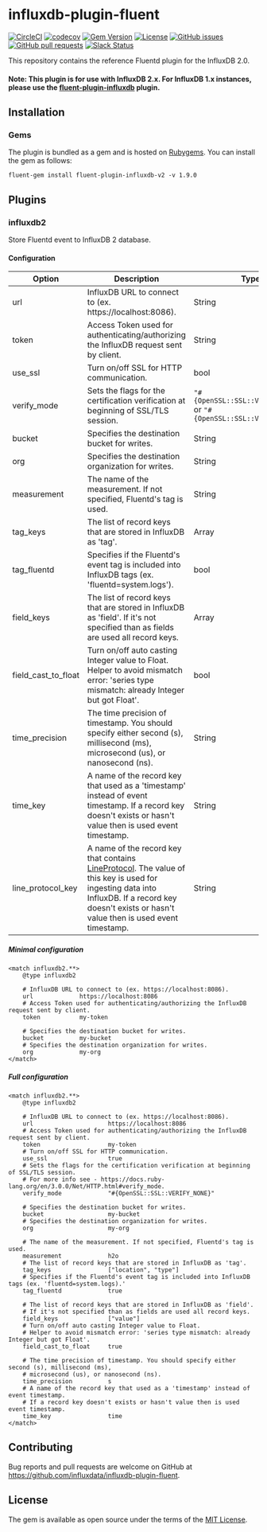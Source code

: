 # influxdb-plugin-fluent

[![CircleCI](https://circleci.com/gh/influxdata/influxdb-plugin-fluent.svg?style=svg)](https://circleci.com/gh/influxdata/influxdb-plugin-fluent)
[![codecov](https://codecov.io/gh/influxdata/influxdb-plugin-fluent/branch/master/graph/badge.svg)](https://codecov.io/gh/influxdata/influxdb-plugin-fluent)
[![Gem Version](https://badge.fury.io/rb/fluent-plugin-influxdb-v2.svg)](https://badge.fury.io/rb/fluent-plugin-influxdb-v2)
[![License](https://img.shields.io/github/license/influxdata/influxdb-plugin-fluent.svg)](https://github.com/influxdata/influxdb-plugin-fluent/blob/master/LICENSE)
[![GitHub issues](https://img.shields.io/github/issues-raw/influxdata/influxdb-plugin-fluent.svg)](https://github.com/influxdata/influxdb-plugin-fluent/issues)
[![GitHub pull requests](https://img.shields.io/github/issues-pr-raw/influxdata/influxdb-plugin-fluent.svg)](https://github.com/influxdata/influxdb-plugin-fluent/pulls)
[![Slack Status](https://img.shields.io/badge/slack-join_chat-white.svg?logo=slack&style=social)](https://www.influxdata.com/slack)

This repository contains the reference Fluentd plugin for the InfluxDB 2.0.

#### Note: This plugin is for use with InfluxDB 2.x. For InfluxDB 1.x instances, please use the [fluent-plugin-influxdb](https://github.com/fangli/fluent-plugin-influxdb) plugin.

## Installation

### Gems

The plugin is bundled as a gem and is hosted on [Rubygems](https://rubygems.org/gems/fluent-plugin-influxdb-v2).  You can install the gem as follows:

```
fluent-gem install fluent-plugin-influxdb-v2 -v 1.9.0
```

## Plugins

### influxdb2

Store Fluentd event to InfluxDB 2 database.

#### Configuration

| Option | Description | Type | Default |
|---|---|---|---|
| url | InfluxDB URL to connect to (ex. https://localhost:8086). | String | https://localhost:8086 |
| token | Access Token used for authenticating/authorizing the InfluxDB request sent by client. | String | |
| use_ssl | Turn on/off SSL for HTTP communication. | bool | true |
| verify_mode | Sets the flags for the certification verification at beginning of SSL/TLS session. | `"#{OpenSSL::SSL::VERIFY_NONE}"` or `"#{OpenSSL::SSL::VERIFY_PEER}"` | none |
| bucket | Specifies the destination bucket for writes. | String | |
| org | Specifies the destination organization for writes. | String | |
| measurement | The name of the measurement. If not specified, Fluentd's tag is used. | String | nil |
| tag_keys | The list of record keys that are stored in InfluxDB as 'tag'. | Array | [] |
| tag_fluentd | Specifies if the Fluentd's event tag is included into InfluxDB tags (ex. 'fluentd=system.logs'). | bool | false |
| field_keys | The list of record keys that are stored in InfluxDB as 'field'. If it's not specified than as fields are used all record keys. | Array | [] |
| field_cast_to_float | Turn on/off auto casting Integer value to Float. Helper to avoid mismatch error: 'series type mismatch: already Integer but got Float'. | bool | false |
| time_precision | The time precision of timestamp. You should specify either second (s), millisecond (ms), microsecond (us), or nanosecond (ns). | String | ns |
| time_key | A name of the record key that used as a 'timestamp' instead of event timestamp. If a record key doesn't exists or hasn't value then is used event timestamp. | String | nil |
| line_protocol_key | A name of the record key that contains [LineProtocol](https://docs.influxdata.com/influxdb/v2.0/reference/syntax/line-protocol/). The value of this key is used for ingesting data into InfluxDB. If a record key doesn't exists or hasn't value then is used event timestamp. | String | nil |

##### Minimal configuration

```
<match influxdb2.**>
    @type influxdb2

    # InfluxDB URL to connect to (ex. https://localhost:8086).
    url             https://localhost:8086
    # Access Token used for authenticating/authorizing the InfluxDB request sent by client.
    token           my-token

    # Specifies the destination bucket for writes.
    bucket          my-bucket
    # Specifies the destination organization for writes.
    org             my-org
</match>
```

##### Full configuration

```
<match influxdb2.**>
    @type influxdb2

    # InfluxDB URL to connect to (ex. https://localhost:8086).
    url                     https://localhost:8086
    # Access Token used for authenticating/authorizing the InfluxDB request sent by client.
    token                   my-token
    # Turn on/off SSL for HTTP communication.
    use_ssl                 true
    # Sets the flags for the certification verification at beginning of SSL/TLS session.
    # For more info see - https://docs.ruby-lang.org/en/3.0.0/Net/HTTP.html#verify_mode.
    verify_mode             "#{OpenSSL::SSL::VERIFY_NONE}"

    # Specifies the destination bucket for writes.
    bucket                  my-bucket
    # Specifies the destination organization for writes.
    org                     my-org

    # The name of the measurement. If not specified, Fluentd's tag is used. 
    measurement             h2o
    # The list of record keys that are stored in InfluxDB as 'tag'.
    tag_keys                ["location", "type"]
    # Specifies if the Fluentd's event tag is included into InfluxDB tags (ex. 'fluentd=system.logs).'
    tag_fluentd             true
  
    # The list of record keys that are stored in InfluxDB as 'field'. 
    # If it's not specified than as fields are used all record keys.
    field_keys              ["value"]
    # Turn on/off auto casting Integer value to Float. 
    # Helper to avoid mismatch error: 'series type mismatch: already Integer but got Float'.
    field_cast_to_float     true

    # The time precision of timestamp. You should specify either second (s), millisecond (ms), 
    # microsecond (us), or nanosecond (ns).
    time_precision          s
    # A name of the record key that used as a 'timestamp' instead of event timestamp.
    # If a record key doesn't exists or hasn't value then is used event timestamp.	
    time_key                time
</match>
```

## Contributing

Bug reports and pull requests are welcome on GitHub at https://github.com/influxdata/influxdb-plugin-fluent.

## License

The gem is available as open source under the terms of the [MIT License](https://opensource.org/licenses/MIT).
